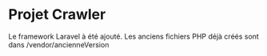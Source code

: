 # Projet Crawler

Le framework Laravel à été ajouté. Les anciens fichiers PHP déjà créés sont dans /vendor/ancienneVersion
